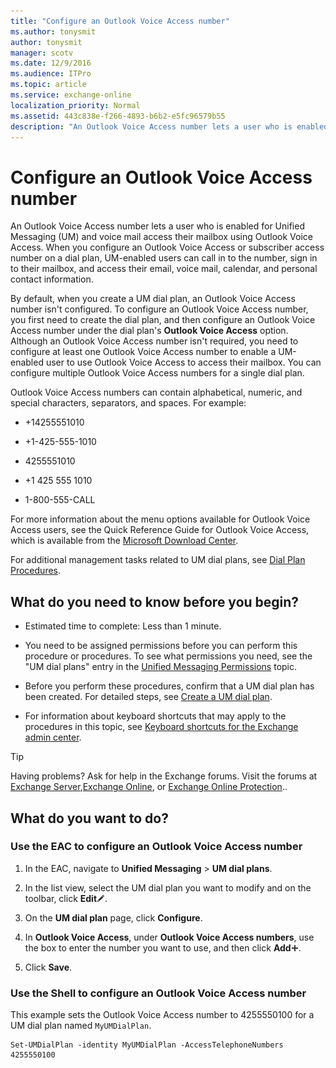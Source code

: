```yaml
---
title: "Configure an Outlook Voice Access number"
ms.author: tonysmit
author: tonysmit
manager: scotv
ms.date: 12/9/2016
ms.audience: ITPro
ms.topic: article
ms.service: exchange-online
localization_priority: Normal
ms.assetid: 443c838e-f266-4893-b6b2-e5fc96579b55
description: "An Outlook Voice Access number lets a user who is enabled for Unified Messaging (UM) and voice mail access their mailbox using Outlook Voice Access. When you configure an Outlook Voice Access or subscriber access number on a dial plan, UM-enabled users can call in to the number, sign in to their mailbox, and access their email, voice mail, calendar, and personal contact information."
---
```


# Configure an Outlook Voice Access number

An Outlook Voice Access number lets a user who is enabled for Unified Messaging (UM) and voice mail access their mailbox using Outlook Voice Access. When you configure an Outlook Voice Access or subscriber access number on a dial plan, UM-enabled users can call in to the number, sign in to their mailbox, and access their email, voice mail, calendar, and personal contact information. 
  
By default, when you create a UM dial plan, an Outlook Voice Access number isn't configured. To configure an Outlook Voice Access number, you first need to create the dial plan, and then configure an Outlook Voice Access number under the dial plan's **Outlook Voice Access** option. Although an Outlook Voice Access number isn't required, you need to configure at least one Outlook Voice Access number to enable a UM-enabled user to use Outlook Voice Access to access their mailbox. You can configure multiple Outlook Voice Access numbers for a single dial plan. 
  
Outlook Voice Access numbers can contain alphabetical, numeric, and special characters, separators, and spaces. For example:
  
- +14255551010
    
- +1-425-555-1010
    
- 4255551010
    
- +1 425 555 1010
    
- 1-800-555-CALL
    
For more information about the menu options available for Outlook Voice Access users, see the Quick Reference Guide for Outlook Voice Access, which is available from the [Microsoft Download Center](https://go.microsoft.com/fwlink/p/?linkId=64645).
  
For additional management tasks related to UM dial plans, see [Dial Plan Procedures](https://technet.microsoft.com/library/1bda77c8-c4e2-4ae0-a001-76ae029bf843.aspx).
  
## What do you need to know before you begin?

- Estimated time to complete: Less than 1 minute.
    
- You need to be assigned permissions before you can perform this procedure or procedures. To see what permissions you need, see the "UM dial plans" entry in the [Unified Messaging Permissions](https://technet.microsoft.com/library/d326c3bc-8f33-434a-bf02-a83cc26a5498.aspx) topic. 
    
- Before you perform these procedures, confirm that a UM dial plan has been created. For detailed steps, see [Create a UM dial plan](../../voice-mail-unified-messaging/connect-voice-mail-system/create-um-dial-plan.md).
    
- For information about keyboard shortcuts that may apply to the procedures in this topic, see [Keyboard shortcuts for the Exchange admin center](../../accessibility/keyboard-shortcuts-in-admin-center.md).
    
> [!TIP]
> Having problems? Ask for help in the Exchange forums. Visit the forums at [Exchange Server](https://go.microsoft.com/fwlink/p/?linkId=60612),[Exchange Online](https://go.microsoft.com/fwlink/p/?linkId=267542), or [Exchange Online Protection](https://go.microsoft.com/fwlink/p/?linkId=285351).. 
  
## What do you want to do?

### Use the EAC to configure an Outlook Voice Access number

1. In the EAC, navigate to **Unified Messaging** \> **UM dial plans**.
    
2. In the list view, select the UM dial plan you want to modify and on the toolbar, click **Edit**![Edit icon](../../media/ITPro_EAC_EditIcon.gif).
    
3. On the **UM dial plan** page, click **Configure**.
    
4. In **Outlook Voice Access**, under **Outlook Voice Access numbers**, use the box to enter the number you want to use, and then click **Add**![Add Icon](../../media/ITPro_EAC_AddIcon.gif).
    
5. Click **Save**.
    
### Use the Shell to configure an Outlook Voice Access number

This example sets the Outlook Voice Access number to 4255550100 for a UM dial plan named  `MyUMDialPlan`.
  
```
Set-UMDialPlan -identity MyUMDialPlan -AccessTelephoneNumbers 4255550100
```


